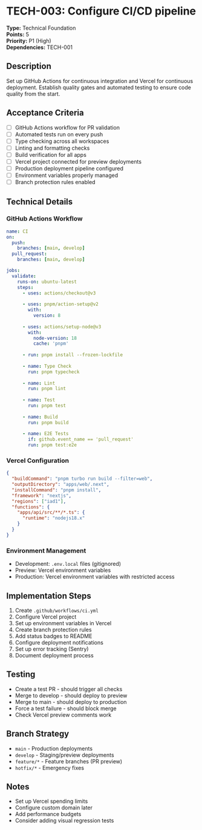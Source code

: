 # TECH-003: Configure CI/CD pipeline

**Type:** Technical Foundation  
**Points:** 5  
**Priority:** P1 (High)  
**Dependencies:** TECH-001  

## Description
Set up GitHub Actions for continuous integration and Vercel for continuous deployment. Establish quality gates and automated testing to ensure code quality from the start.

## Acceptance Criteria
- [ ] GitHub Actions workflow for PR validation
- [ ] Automated tests run on every push
- [ ] Type checking across all workspaces
- [ ] Linting and formatting checks
- [ ] Build verification for all apps
- [ ] Vercel project connected for preview deployments
- [ ] Production deployment pipeline configured
- [ ] Environment variables properly managed
- [ ] Branch protection rules enabled

## Technical Details

### GitHub Actions Workflow
```yaml
name: CI
on:
  push:
    branches: [main, develop]
  pull_request:
    branches: [main, develop]

jobs:
  validate:
    runs-on: ubuntu-latest
    steps:
      - uses: actions/checkout@v3
      
      - uses: pnpm/action-setup@v2
        with:
          version: 8
          
      - uses: actions/setup-node@v3
        with:
          node-version: 18
          cache: 'pnpm'
          
      - run: pnpm install --frozen-lockfile
      
      - name: Type Check
        run: pnpm typecheck
        
      - name: Lint
        run: pnpm lint
        
      - name: Test
        run: pnpm test
        
      - name: Build
        run: pnpm build
        
      - name: E2E Tests
        if: github.event_name == 'pull_request'
        run: pnpm test:e2e
```

### Vercel Configuration
```json
{
  "buildCommand": "pnpm turbo run build --filter=web",
  "outputDirectory": "apps/web/.next",
  "installCommand": "pnpm install",
  "framework": "nextjs",
  "regions": ["iad1"],
  "functions": {
    "apps/api/src/**/*.ts": {
      "runtime": "nodejs18.x"
    }
  }
}
```

### Environment Management
- Development: `.env.local` files (gitignored)
- Preview: Vercel environment variables
- Production: Vercel environment variables with restricted access

## Implementation Steps
1. Create `.github/workflows/ci.yml`
2. Configure Vercel project
3. Set up environment variables in Vercel
4. Create branch protection rules
5. Add status badges to README
6. Configure deployment notifications
7. Set up error tracking (Sentry)
8. Document deployment process

## Testing
- Create a test PR - should trigger all checks
- Merge to develop - should deploy to preview
- Merge to main - should deploy to production
- Force a test failure - should block merge
- Check Vercel preview comments work

## Branch Strategy
- `main` - Production deployments
- `develop` - Staging/preview deployments  
- `feature/*` - Feature branches (PR preview)
- `hotfix/*` - Emergency fixes

## Notes
- Set up Vercel spending limits
- Configure custom domain later
- Add performance budgets
- Consider adding visual regression tests